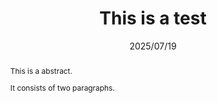 ---
title: This is a test
date: 2025/07/19
keywords: [test]
abstract: |
  This is a abstract.

  It consists of two paragraphs.
---
